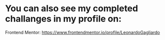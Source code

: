 # You can also see my completed challanges in my profile on:

Frontend Mentor: https://www.frontendmentor.io/profile/LeonardoGagliardo
